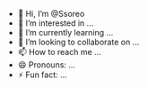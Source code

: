 - 👋 Hi, I’m @Ssoreo
- 👀 I’m interested in ...
- 🌱 I’m currently learning ...
- 💞️ I’m looking to collaborate on ...
- 📫 How to reach me ...
- 😄 Pronouns: ...
- ⚡ Fun fact: ...

<!---
Ssoreo/Ssoreo is a ✨ special ✨ repository because its `README.md` (this file) appears on your GitHub profile.
You can click the Preview link to take a look at your changes.
--->
